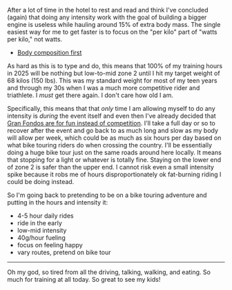 After a lot of time in the hotel to rest and read and think I've concluded (again) that doing any intensity work with the goal of building a bigger engine is useless while hauling around 15% of extra body mass. The single easiest way for me to get faster is to focus on the "per kilo" part of "watts per kilo," not watts.

- [Body composition first](../Fitness/Body%20composition%20first.md)

As hard as this is to type and do, this means that 100% of my training hours in 2025 will be nothing but low-to-mid zone 2 until I hit my target weight of 68 kilos (150 lbs). This was my standard weight for most of my teen years and through my 30s when I was a much more competitive rider and triathlete. I *must* get there again. I don't care how old I am.

Specifically, this means that that *only* time I am allowing myself to do any intensity is *during* the event itself and even then I've already decided that [Gran Fondos are for fun instead of competition](../Bikes/Gran%20Fondos%20for%20fun%20instead%20of%20competition.md). I'll take a full day or so to recover after the event and go back to as much long and slow as my body will allow per week, which could be as much as six hours per day based on what bike touring riders do when crossing the country. I'll be essentially doing a huge bike tour just on the same roads around here locally. It means that stopping for a light or whatever is totally fine. Staying on the lower end of zone 2 is safer than the upper end. I cannot risk even a small intensity spike because it robs me of hours disproportionately ok fat-burning riding I could be doing instead.

So I'm going back to pretending to be on a bike touring adventure and putting in the hours and intensity it:

- 4-5 hour daily rides
- ride in the early
- low-mid intensity
- 40g/hour fueling
- focus on feeling happy
- vary routes, pretend on bike tour

----

Oh my god, so tired from all the driving, talking, walking, and eating. So much for training at all today. So great to see my kids!